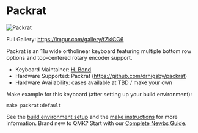 # Packrat

![Packrat](https://i.imgur.com/t6vWYIb.jpeg)

Full Gallery: https://imgur.com/gallery/fZklCG6

Packrat is an 11u wide ortholinear keyboard featuring multiple bottom row options and top-centered rotary encoder support.

* Keyboard Maintainer: [H. Bond](https://github.com/drhigsby)
* Hardware Supported: Packrat (https://github.com/drhigsby/packrat)
* Hardware Availability: cases available at TBD / make your own

Make example for this keyboard (after setting up your build environment):

    make packrat:default

See the [build environment setup](https://docs.qmk.fm/#/getting_started_build_tools) and the [make instructions](https://docs.qmk.fm/#/getting_started_make_guide) for more information. Brand new to QMK? Start with our [Complete Newbs Guide](https://docs.qmk.fm/#/newbs).
